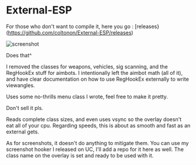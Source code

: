 # External-ESP

For those who don't want to compile it, here you go : [releases}(https://github.com/coltonon/External-ESP/releases)

![screenshot](https://raw.githubusercontent.com/coltonon/External-ESP/master/image.png)

Does that^

I removed the classes for weapons, vehicles, sig scanning, 
and the RegHookEx stuff for aimbots.  I intentionally left the 
aimbot math (all of it), and have clear documentation on how 
to use RegHookEx externally to write viewangles.

Uses some no-thrills menu class I wrote, feel free to make it 
pretty.

Don't sell it pls.

Reads complete class sizes, and even uses vsync so the overlay 
doesn't eat all of your cpu.  Regarding speeds, this is about as 
smooth and fast as an external gets.


As for screenshots, it doesn't do anything to mitigate them.  You 
can use my screenshot hooker I released on UC, I'll add a repo for 
it here as well.  The class name on the overlay is set and ready 
to be used with it.
